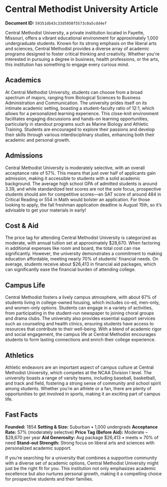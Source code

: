 # Central Methodist University Article

**Document ID:** `59351db43c33d5958f5573c0a5cdd4ef`

Central Methodist University, a private institution located in Fayette, Missouri, offers a vibrant educational environment for approximately 1,000 undergraduate students. Known for its strong emphasis on the liberal arts and sciences, Central Methodist provides a diverse array of academic programs designed to foster critical thinking and creativity. Whether you're interested in pursuing a degree in business, health professions, or the arts, this institution has something to engage every curious mind.

## Academics
At Central Methodist University, students can choose from a broad spectrum of majors, ranging from Biological Sciences to Business Administration and Communication. The university prides itself on its intimate academic setting, boasting a student-faculty ratio of 12:1, which allows for a personalized learning experience. This close-knit environment facilitates engaging discussions and hands-on learning opportunities, particularly in standout programs such as Marine Biology and Athletic Training. Students are encouraged to explore their passions and develop their skills through various interdisciplinary studies, enhancing both their academic and personal growth.

## Admissions
Central Methodist University is moderately selective, with an overall acceptance rate of 57%. This means that just over half of applicants gain admission, making it accessible to students with a solid academic background. The average high school GPA of admitted students is around 3.39, and while standardized test scores are not the sole focus, prospective students should aim for competitive scores—an SAT score of around 484 in Critical Reading or 554 in Math would bolster an application. For those looking to apply, the fall freshman application deadline is August 15th, so it’s advisable to get your materials in early!

## Cost & Aid
The price tag for attending Central Methodist University is categorized as moderate, with annual tuition set at approximately $28,670. When factoring in additional expenses like room and board, the total cost can rise significantly. However, the university demonstrates a commitment to making education affordable, meeting nearly 70% of students' financial needs. On average, students receive about $26,413 in financial aid packages, which can significantly ease the financial burden of attending college.

## Campus Life
Central Methodist fosters a lively campus atmosphere, with about 67% of students living in college-owned housing, which includes co-ed, men-only, and women-only options. Students can engage in a variety of activities, from participating in the student-run newspaper to joining choral groups and drama clubs. The university also provides essential support services such as counseling and health clinics, ensuring students have access to resources that contribute to their well-being. With a blend of academic rigor and social engagement, the campus life at Central Methodist encourages students to form lasting connections and enrich their college experience.

## Athletics
Athletic endeavors are an important aspect of campus culture at Central Methodist University, which competes at the NCAA Division I level. The university boasts a range of varsity teams, including baseball, basketball, and track and field, fostering a strong sense of community and school spirit among students. Whether you’re an athlete or a fan, there are plenty of opportunities to get involved in sports, making it an exciting part of campus life.

## Fast Facts
**Founded:** 1854
**Setting & Size:** Suburban • 1,000 undergrads
**Acceptance Rate:** 57% (moderately selective)
**Price Tag (Before Aid):** Moderate – $28,670 per year
**Aid Generosity:** Avg package $26,413 • meets ≈ 70% of need
**Stand-out Strength:** Strong focus on liberal arts and sciences with personalized academic support.

If you’re searching for a university that combines a supportive community with a diverse set of academic options, Central Methodist University might just be the right fit for you. This institution not only emphasizes academic excellence but also nurtures personal growth, making it a compelling choice for prospective students and their families.
